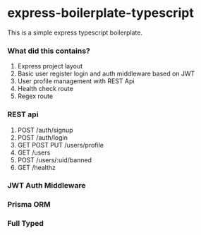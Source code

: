 # express-boilerplate-typescript

This is a simple express typescript boilerplate.

### What did this contains?

1. Express project layout
2. Basic user register login and auth middleware based on JWT
3. User profile management with REST Api
4. Health check route
5. Regex route

### REST api

1. POST /auth/signup
2. POST /auth/login
3. GET POST PUT /users/profile
4. GET /users
5. POST /users/:uid/banned
6. GET /healthz

### JWT Auth Middleware

### Prisma ORM

### Full Typed





